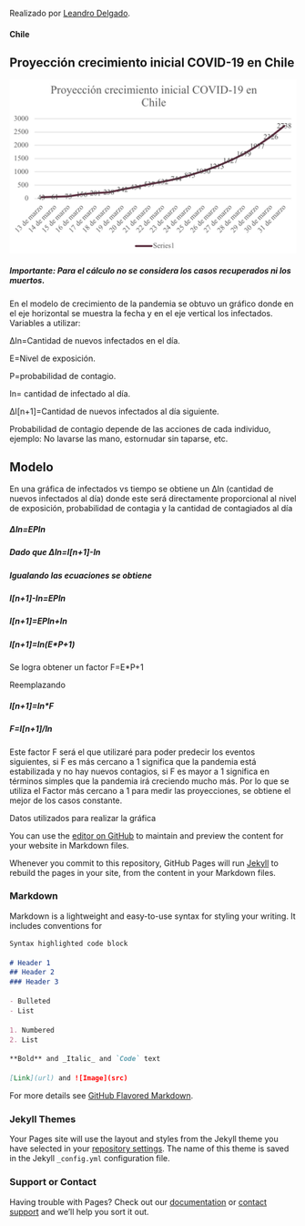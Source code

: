 Realizado por [Leandro Delgado](https://instagram.com/leandrodelgadoa).

#### Chile

## Proyección crecimiento inicial COVID-19 en Chile


![Image](70DCC846-D149-400B-83E4-4BD0AA5FC138.jpeg)

##### Importante: Para el cálculo no se considera los casos recuperados ni los muertos.

En el modelo de crecimiento de la pandemia se obtuvo un gráfico donde en el eje horizontal se muestra la fecha y en el eje vertical los infectados.
Variables a utilizar:

ΔIn=Cantidad de nuevos infectados en el día.

E=Nivel de exposición.

P=probabilidad de contagio.

In= cantidad de infectado al día.

ΔI[n+1]=Cantidad de nuevos infectados al día siguiente.

Probabilidad de contagio depende de las acciones de cada individuo, ejemplo: No lavarse las mano, estornudar sin taparse, etc.

## Modelo  
En una gráfica de infectados vs tiempo se obtiene un ΔIn (cantidad de nuevos infectados al día) donde este será directamente proporcional al nivel de exposición, probabilidad de contagia y la cantidad de contagiados al día 

##### ΔIn=E*P*In
##### Dado que ΔIn=I[n+1]-In
##### Igualando las ecuaciones se obtiene
##### I[n+1]-In=E*P*In
##### I[n+1]=E*P*In+In
##### I[n+1]=In(E*P+1)

Se logra obtener un factor F=E*P+1 

Reemplazando

##### I[n+1]=In*F
##### F=I[n+1]/In

Este factor F será el que utilizaré para poder predecir los eventos siguientes, si F es más cercano a 1 significa que la pandemia está estabilizada y no hay nuevos contagios, si F es mayor a 1 significa en términos simples que la pandemia irá creciendo mucho más. Por lo que se utiliza el Factor más cercano a 1 para medir las proyecciones, se obtiene el mejor de los casos constante.

Datos utilizados para realizar la gráfica



You can use the [editor on GitHub](https://github.com/l-delgado/Covid-19/edit/master/README.md) to maintain and preview the content for your website in Markdown files.

Whenever you commit to this repository, GitHub Pages will run [Jekyll](https://jekyllrb.com/) to rebuild the pages in your site, from the content in your Markdown files.

### Markdown

Markdown is a lightweight and easy-to-use syntax for styling your writing. It includes conventions for

```markdown
Syntax highlighted code block

# Header 1
## Header 2
### Header 3

- Bulleted
- List

1. Numbered
2. List

**Bold** and _Italic_ and `Code` text

[Link](url) and ![Image](src)
```

For more details see [GitHub Flavored Markdown](https://guides.github.com/features/mastering-markdown/).

### Jekyll Themes

Your Pages site will use the layout and styles from the Jekyll theme you have selected in your [repository settings](https://github.com/l-delgado/Covid-19/settings). The name of this theme is saved in the Jekyll `_config.yml` configuration file.

### Support or Contact

Having trouble with Pages? Check out our [documentation](https://help.github.com/categories/github-pages-basics/) or [contact support](https://github.com/contact) and we’ll help you sort it out.
